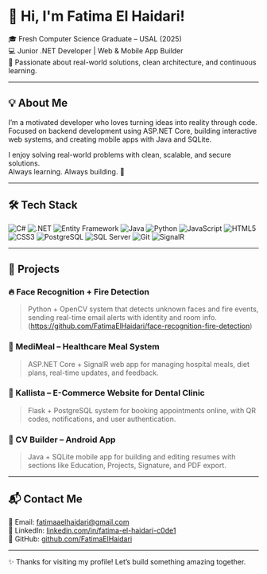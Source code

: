 # 👋 Hi, I'm Fatima El Haidari!

🎓 Fresh Computer Science Graduate – USAL (2025)  
💻 Junior .NET Developer | Web & Mobile App Builder  
🚀 Passionate about real-world solutions, clean architecture, and continuous learning.

---

## 💡 About Me

I’m a motivated developer who loves turning ideas into reality through code.  
Focused on backend development using ASP.NET Core, building interactive web systems, and creating mobile apps with Java and SQLite.

I enjoy solving real-world problems with clean, scalable, and secure solutions.  
Always learning. Always building. 💪

---

## 🛠️ Tech Stack

![C#](https://img.shields.io/badge/C%23-239120?style=for-the-badge&logo=c-sharp&logoColor=white)
![.NET](https://img.shields.io/badge/.NET-512BD4?style=for-the-badge&logo=dotnet&logoColor=white)
![Entity Framework](https://img.shields.io/badge/Entity%20Framework-512BD4?style=for-the-badge)
![Java](https://img.shields.io/badge/Java-ED8B00?style=for-the-badge&logo=java&logoColor=white)
![Python](https://img.shields.io/badge/Python-3776AB?style=for-the-badge&logo=python&logoColor=white)
![JavaScript](https://img.shields.io/badge/JavaScript-F7DF1E?style=for-the-badge&logo=javascript&logoColor=black)
![HTML5](https://img.shields.io/badge/HTML5-E34F26?style=for-the-badge&logo=html5&logoColor=white)
![CSS3](https://img.shields.io/badge/CSS3-1572B6?style=for-the-badge&logo=css3&logoColor=white)
![PostgreSQL](https://img.shields.io/badge/PostgreSQL-4169E1?style=for-the-badge&logo=postgresql&logoColor=white)
![SQL Server](https://img.shields.io/badge/SQL%20Server-CC2927?style=for-the-badge&logo=microsoftsqlserver&logoColor=white)
![Git](https://img.shields.io/badge/Git-F05032?style=for-the-badge&logo=git&logoColor=white)
![SignalR](https://img.shields.io/badge/SignalR-00ADD8?style=for-the-badge&logo=.net&logoColor=white)

---

## 🚀 Projects

### 🔥 Face Recognition + Fire Detection
> Python + OpenCV system that detects unknown faces and fire events, sending real-time email alerts with identity and room info.
> (https://github.com/FatimaElHaidari/face-recognition-fire-detection)

### 🏥 MediMeal – Healthcare Meal System
> ASP.NET Core + SignalR web app for managing hospital meals, diet plans, real-time updates, and feedback.

### 🦷 Kallista – E-Commerce Website for Dental Clinic
> Flask + PostgreSQL system for booking appointments online, with QR codes, notifications, and user authentication.

### 📱 CV Builder – Android App
> Java + SQLite mobile app for building and editing resumes with sections like Education, Projects, Signature, and PDF export.

---

## 📬 Contact Me

📧 Email: fatimaaelhaidari@gmail.com  
🔗 LinkedIn: [linkedin.com/in/fatima-el-haidari-c0de1](https://linkedin.com/in/fatima-el-haidari-c0de1)  
🐙 GitHub: [github.com/FatimaElHaidari](https://github.com/FatimaElHaidari)

---

✨ Thanks for visiting my profile! Let’s build something amazing together.
